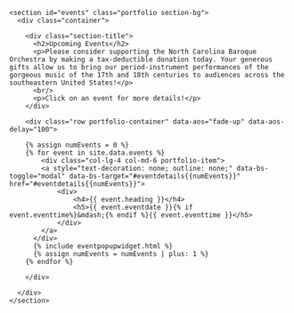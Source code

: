 
    <section id="events" class="portfolio section-bg">
      <div class="container">

        <div class="section-title">
          <h2>Upcoming Events</h2>
          <p>Please consider supporting the North Carolina Baroque Orchestra by making a tax-deductible donation today. Your generous gifts allow us to bring our period-instrument performances of the gorgeous music of the 17th and 18th centuries to audiences across the southeastern United States!</p>
          <br/>
          <p>Click on an event for more details!</p>
        </div>

        <div class="row portfolio-container" data-aos="fade-up" data-aos-delay="100">

        {% assign numEvents = 0 %}
        {% for event in site.data.events %}
            <div class="col-lg-4 col-md-6 portfolio-item">
            <a style="text-decoration: none; outline: none;" data-bs-toggle="modal" data-bs-target="#eventdetails{{numEvents}}" href="#eventdetails{{numEvents}}">
                <div>
                    <h4>{{ event.heading }}</h4>
                    <h5>{{ event.eventdate }}{% if event.eventtime%}&mdash;{% endif %}{{ event.eventtime }}</h5>
                </div>
            </a>
          </div>
          {% include eventpopupwidget.html %}
          {% assign numEvents = numEvents | plus: 1 %}
        {% endfor %}

        </div>

      </div>
    </section>
